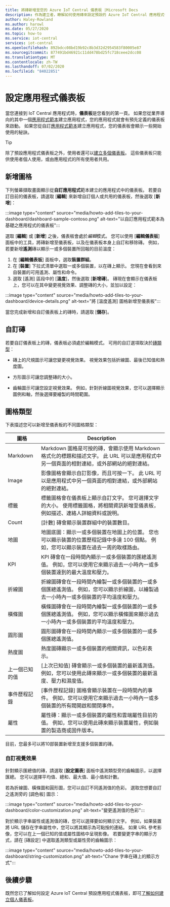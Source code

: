 ```yaml
---
title: 將磚新增至您的 Azure IoT Central 儀表板 |Microsoft Docs
description: 作為建立者，瞭解如何使用磚來設定預設的 Azure IoT Central 應用程式儀表板。
author: Haley-Rowland
ms.author: harowl
ms.date: 05/27/2020
ms.topic: how-to
ms.service: iot-central
services: iot-central
ms.openlocfilehash: 892bdcc08bd19b92c8b3d32d2954583f80005e87
ms.sourcegitcommit: 877491bd46921c11dd478bd25fc718ceee2dcc08
ms.translationtype: MT
ms.contentlocale: zh-TW
ms.lasthandoff: 07/02/2020
ms.locfileid: "84022851"
---
```

# <a name="configure-the-application-dashboard"></a>設定應用程式儀表板

當您連接到 IoT Central 應用程式時，**儀表板**是您看到的第一頁。 如果您從業界導向的其中一個[應用程式範本](./concepts-app-templates.md)建立應用程式，您的應用程式就會有預先定義的儀表板來啟動。 如果您從自訂[應用程式範本](./concepts-app-templates.md)建立應用程式，您的儀表板會顯示一些開始使用的秘訣。

> [!TIP]
> 除了預設應用程式儀表板之外，使用者還可以[建立多個儀表板](howto-create-personal-dashboards.md)。 這些儀表板只能供使用者個人使用，或由應用程式的所有使用者共用。  

## <a name="add-tiles"></a>新增圖格

下列螢幕擷取畫面顯示從**自訂應用程式**範本建立的應用程式中的儀表板。 若要自訂目前的儀表板，請選取 [**編輯**] 來新增自訂個人或共用的儀表板，然後選取 [**新增**]：

:::image type="content" source="media/howto-add-tiles-to-your-dashboard/dashboard-sample-contoso.png" alt-text="以自訂應用程式範本為基礎之應用程式的儀表板":::

選取 [**編輯**] 或 [**新增**] 之後，儀表板會處於*編輯*模式。 您可以使用 [**編輯儀表板**] 面板中的工具，將磚新增至儀表板，以及在儀表板本身上自訂和移除磚。 例如，若要新增**遙測**磚以顯示一或多個裝置所回報的目前溫度：

1. 在 [**編輯儀表板**] 面板中，選取**裝置群組**。
1. 在 [**裝置**] 下拉式清單中選取一或多個裝置，以在磚上顯示。 您現在會看到來自裝置的可用遙測、屬性和命令。
1. 選取 [遙測] 區段中的 [**溫度**]，然後選取 [**新增磚**]。 磚現在會顯示在儀表板上，您可以在其中變更視覺效果、調整磚的大小，並加以設定：

:::image type="content" source="media/howto-add-tiles-to-your-dashboard/device-details.png" alt-text="將 [溫度遙測] 圖格新增至儀表板":::

當您完成新增和自訂儀表板上的磚時，請選取 [**儲存**]。

## <a name="customize-tiles"></a>自訂磚

若要自訂儀表板上的磚，儀表板必須處於編輯模式。 可用的自訂選項取決於[磚類型](#tile-types)：

* 磚上的尺規圖示可讓您變更視覺效果。 視覺效果包括折線圖、最後已知值和熱度圖。

* 方形圖示可讓您調整磚的大小。

* 齒輪圖示可讓您設定視覺效果。 例如，針對折線圖視覺效果，您可以選擇顯示圖例和軸，然後選擇要繪製的時間範圍。

## <a name="tile-types"></a>圖格類型

下表描述您可以新增至儀表板的不同圖格類型：

| 圖格             | Description |
| ---------------- | ----------- |
| Markdown         | Markdown 圖格是可按的磚，會顯示使用 Markdown 格式化的標題和描述文字。 此 URL 可以是應用程式中另一個頁面的相對連結，或外部網站的絕對連結。|
| Image            | 影像圖格會顯示自訂影像，而且可按一下。 此 URL 可以是應用程式中另一個頁面的相對連結，或外部網站的絕對連結。|
| 標籤            | 標籤圖格會在儀表板上顯示自訂文字。 您可選擇文字的大小。 使用標籤圖格，將相關資訊新增至儀表板，例如描述、連絡人詳細資料或說明。|
| Count            | [計數] 磚會顯示裝置群組中的裝置數目。|
| 地圖              | 地圖底圖：顯示一或多個裝置在地圖上的位置。 您也可以顯示裝置的位置歷程記錄中多達 100 個點。 例如，您可以顯示裝置在過去一周的取樣路由。|
| KPI              |  KPI 磚會在一段時間內顯示一或多個裝置的匯總遙測值。 例如，您可以使用它來顯示過去一小時內一或多個裝置達到的最大溫度和壓力。|
| 折線圖       | 折線圖磚會在一段時間內繪製一或多個裝置的一或多個匯總遙測值。 例如，您可以顯示折線圖，以繪製過去一小時內一或多個裝置的平均溫度和壓力。|
| 橫條圖        | 橫條圖磚會在一段時間內繪製一或多個裝置的一或多個匯總遙測值。 例如，您可以顯示橫條圖來顯示過去一小時內一或多個裝置的平均溫度和壓力。|
| 圓形圖        | 圓形圖磚會在一段時間內顯示一或多個裝置的一或多個匯總遙測值。|
| 熱度圖         | 熱度圖磚顯示一或多個裝置的相關資訊，以色彩表示。|
| 上一個已知的值 | [上次已知值] 磚會顯示一或多個裝置的最新遙測值。 例如，您可以使用此磚來顯示一或多個裝置的最新溫度、壓力和濕度值。 |
| 事件歷程記錄    | [事件歷程記錄] 圖格會顯示裝置在一段時間內的事件。 例如，您可以使用它來顯示過去一小時內一或多個裝置的所有閥開啟和關閉事件。|
| 屬性         |  屬性磚：顯示一或多個裝置的屬性和雲端屬性目前的值。 例如，您可以使用此磚來顯示裝置屬性，例如裝置的製造商或固件版本。 |

目前，您最多可以將10部裝置新增至支援多個裝置的磚。

### <a name="customizing-visualizations"></a>自訂視覺效果

針對顯示匯總值的磚，請選取 [**設定圖表**] 面板中遙測類型旁的齒輪圖示，以選擇匯總。 您可以選擇平均值、總和、最大值、最小值和計數。

若為折線圖、橫條圖和圓形圖，您可以自訂不同遙測值的色彩。 選取您想要自訂之遙測旁的 [調色板] 圖示：

:::image type="content" source="media/howto-add-tiles-to-your-dashboard/color-customization.png" alt-text="變更遙測值的色彩":::

對於顯示字串屬性或遙測值的磚，您可以選擇要如何顯示文字。 例如，如果裝置將 URL 儲存在字串屬性中，您可以將其顯示為可點按的連結。 如果 URL 參考影像，您可以在上一個已知的值或屬性圖格中呈現影像。 若要變更字串的顯示方式，請在 [磚設定] 中選取遙測類型或屬性旁的齒輪圖示：

:::image type="content" source="media/howto-add-tiles-to-your-dashboard/string-customization.png" alt-text="Chane 字串在磚上的顯示方式":::

## <a name="next-steps"></a>後續步驟

既然您已了解如何設定 Azure IoT Central 預設應用程式儀表板，即可[了解如何建立個人儀表板](howto-create-personal-dashboards.md)。
